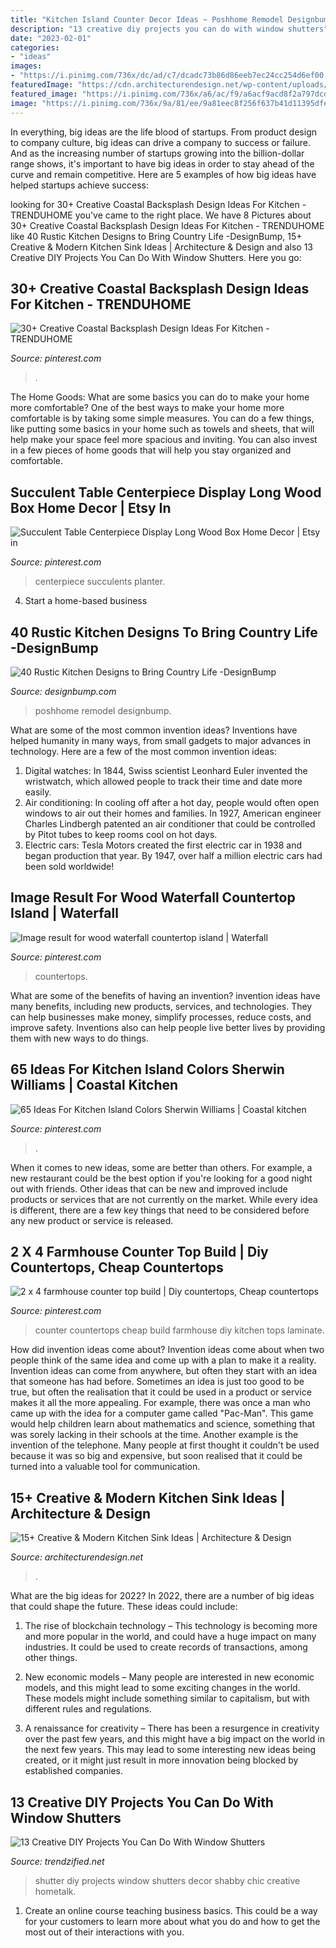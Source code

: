 ```yaml
---
title: "Kitchen Island Counter Decor Ideas ~ Poshhome Remodel Designbump"
description: "13 creative diy projects you can do with window shutters"
date: "2023-02-01"
categories:
- "ideas"
images:
- "https://i.pinimg.com/736x/dc/ad/c7/dcadc73b86d86eeb7ec24cc254d6ef00.jpg"
featuredImage: "https://cdn.architecturendesign.net/wp-content/uploads/2015/08/AD-Creative-Modern-Kitchen-Sink-Ideas-09.jpg"
featured_image: "https://i.pinimg.com/736x/a6/ac/f9/a6acf9acd8f2a797dcd147755ef0e006.jpg"
image: "https://i.pinimg.com/736x/9a/81/ee/9a81eec8f256f637b41d11395dfef08b.jpg"
---
```



In everything, big ideas are the life blood of startups. From product design to company culture, big ideas can drive a company to success or failure. And as the increasing number of startups growing into the billion-dollar range shows, it's important to have big ideas in order to stay ahead of the curve and remain competitive. Here are 5 examples of how big ideas have helped startups achieve success: 
	

		
looking for 30+ Creative Coastal Backsplash Design Ideas For Kitchen - TRENDUHOME you've came to the right place. We have 8 Pictures about 30+ Creative Coastal Backsplash Design Ideas For Kitchen - TRENDUHOME like 40 Rustic Kitchen Designs to Bring Country Life -DesignBump, 15+ Creative &amp; Modern Kitchen Sink Ideas | Architecture &amp; Design and also 13 Creative DIY Projects You Can Do With Window Shutters. Here you go:
		
    
## 30+ Creative Coastal Backsplash Design Ideas For Kitchen - TRENDUHOME

<img loading=lazy src="https://i.pinimg.com/736x/a6/ac/f9/a6acf9acd8f2a797dcd147755ef0e006.jpg" onerror="this.onerror=null;this.src='https://tse4.mm.bing.net/th?id=OIP.j5UMw6ivr5kRkzhEheK_ZAHaLH&amp;pid=15.1';" alt="30+ Creative Coastal Backsplash Design Ideas For Kitchen - TRENDUHOME">

_Source: pinterest.com_

>. 

	

The Home Goods: What are some basics you can do to make your home more comfortable?
One of the best ways to make your home more comfortable is by taking some simple measures. You can do a few things, like putting some basics in your home such as towels and sheets, that will help make your space feel more spacious and inviting. You can also invest in a few pieces of home goods that will help you stay organized and comfortable.

    
## Succulent Table Centerpiece Display Long Wood Box Home Decor | Etsy In

<img loading=lazy src="https://i.pinimg.com/736x/af/99/40/af99403451b6d92872958e3ab9954e19.jpg" onerror="this.onerror=null;this.src='https://tse4.mm.bing.net/th?id=OIP.hOlwc-a9bWU-zBgbL5Lg-wHaLH&amp;pid=15.1';" alt="Succulent Table Centerpiece Display Long Wood Box Home Decor | Etsy in">

_Source: pinterest.com_

>centerpiece succulents planter. 

	

4. Start a home-based business

    
## 40 Rustic Kitchen Designs To Bring Country Life -DesignBump

<img loading=lazy src="https://designbump.com/wp-content/uploads/2014/10/wooden-rustic-kitchen-001.jpg" onerror="this.onerror=null;this.src='https://tse1.mm.bing.net/th?id=OIP.XcbjMTJYwE_iVgADwwJ0mAHaKH&amp;pid=15.1';" alt="40 Rustic Kitchen Designs to Bring Country Life -DesignBump">

_Source: designbump.com_

>poshhome remodel designbump. 

	

What are some of the most common invention ideas?
Inventions have helped humanity in many ways, from small gadgets to major advances in technology. Here are a few of the most common invention ideas:
1. Digital watches: In 1844, Swiss scientist Leonhard Euler invented the wristwatch, which allowed people to track their time and date more easily.
2. Air conditioning: In cooling off after a hot day, people would often open windows to air out their homes and families. In 1927, American engineer Charles Lindbergh patented an air conditioner that could be controlled by Pitot tubes to keep rooms cool on hot days.
3. Electric cars: Tesla Motors created the first electric car in 1938 and began production that year. By 1947, over half a million electric cars had been sold worldwide!

    
## Image Result For Wood Waterfall Countertop Island | Waterfall

<img loading=lazy src="https://i.pinimg.com/736x/dc/ad/c7/dcadc73b86d86eeb7ec24cc254d6ef00.jpg" onerror="this.onerror=null;this.src='https://tse3.mm.bing.net/th?id=OIP.KHB8aLKOQGPbEC1ePKKn9wHaK8&amp;pid=15.1';" alt="Image result for wood waterfall countertop island | Waterfall">

_Source: pinterest.com_

>countertops. 

	

What are some of the benefits of having an invention?
invention ideas have many benefits, including new products, services, and technologies. They can help businesses make money, simplify processes, reduce costs, and improve safety. Inventions also can help people live better lives by providing them with new ways to do things.

    
## 65 Ideas For Kitchen Island Colors Sherwin Williams | Coastal Kitchen

<img loading=lazy src="https://i.pinimg.com/736x/9f/47/e6/9f47e61cd9042a1a9ccbd9a12044023f.jpg" onerror="this.onerror=null;this.src='https://tse3.mm.bing.net/th?id=OIP.jzrIxwcTyP73ektL25ueHwAAAA&amp;pid=15.1';" alt="65 Ideas For Kitchen Island Colors Sherwin Williams | Coastal kitchen">

_Source: pinterest.com_

>. 

	

When it comes to new ideas, some are better than others. For example, a new restaurant could be the best option if you're looking for a good night out with friends. Other ideas that can be new and improved include products or services that are not currently on the market. While every idea is different, there are a few key things that need to be considered before any new product or service is released.

    
## 2 X 4 Farmhouse Counter Top Build | Diy Countertops, Cheap Countertops

<img loading=lazy src="https://i.pinimg.com/736x/9a/81/ee/9a81eec8f256f637b41d11395dfef08b.jpg" onerror="this.onerror=null;this.src='https://tse3.mm.bing.net/th?id=OIP.w33eC_oyhmw7pfh-K86nKAHaJ3&amp;pid=15.1';" alt="2 x 4 farmhouse counter top build | Diy countertops, Cheap countertops">

_Source: pinterest.com_

>counter countertops cheap build farmhouse diy kitchen tops laminate. 

	

How did invention ideas come about?
Invention ideas come about when two people think of the same idea and come up with a plan to make it a reality. Invention ideas can come from anywhere, but often they start with an idea that someone has had before. Sometimes an idea is just too good to be true, but often the realisation that it could be used in a product or service makes it all the more appealing. For example, there was once a man who came up with the idea for a computer game called "Pac-Man". This game would help children learn about mathematics and science, something that was sorely lacking in their schools at the time. Another example is the invention of the telephone. Many people at first thought it couldn't be used because it was so big and expensive, but soon realised that it could be turned into a valuable tool for communication.

    
## 15+ Creative &amp; Modern Kitchen Sink Ideas | Architecture &amp; Design

<img loading=lazy src="https://cdn.architecturendesign.net/wp-content/uploads/2015/08/AD-Creative-Modern-Kitchen-Sink-Ideas-09.jpg" onerror="this.onerror=null;this.src='https://tse4.mm.bing.net/th?id=OIP.Fx8z1IFagmnAMomeBRsZ1AHaMW&amp;pid=15.1';" alt="15+ Creative &amp; Modern Kitchen Sink Ideas | Architecture &amp; Design">

_Source: architecturendesign.net_

>. 

	

What are the big ideas for 2022?
In 2022, there are a number of big ideas that could shape the future. These ideas could include:
1. The rise of blockchain technology – This technology is becoming more and more popular in the world, and could have a huge impact on many industries. It could be used to create records of transactions, among other things.

2. New economic models – Many people are interested in new economic models, and this might lead to some exciting changes in the world. These models might include something similar to capitalism, but with different rules and regulations.

3. A renaissance for creativity – There has been a resurgence in creativity over the past few years, and this might have a big impact on the world in the next few years. This may lead to some interesting new ideas being created, or it might just result in more innovation being blocked by established companies.

    
## 13 Creative DIY Projects You Can Do With Window Shutters

<img loading=lazy src="http://www.trendzified.net/wp-content/uploads/2015/06/DIY-shutter-projects7.jpg" onerror="this.onerror=null;this.src='https://tse2.mm.bing.net/th?id=OIP._K0MVg54qsfCDHYj_hNyNQHaLH&amp;pid=15.1';" alt="13 Creative DIY Projects You Can Do With Window Shutters">

_Source: trendzified.net_

>shutter diy projects window shutters decor shabby chic creative hometalk. 

	

1) Create an online course teaching business basics. This could be a way for your customers to learn more about what you do and how to get the most out of their interactions with you.

